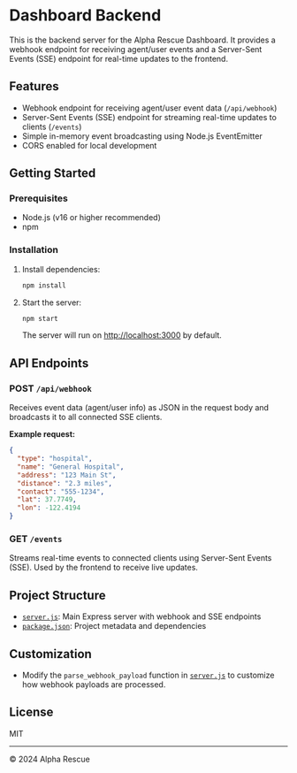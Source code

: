 # Dashboard Backend

This is the backend server for the Alpha Rescue Dashboard. It provides a webhook endpoint for receiving agent/user events and a Server-Sent Events (SSE) endpoint for real-time updates to the frontend.

## Features

- Webhook endpoint for receiving agent/user event data (`/api/webhook`)
- Server-Sent Events (SSE) endpoint for streaming real-time updates to clients (`/events`)
- Simple in-memory event broadcasting using Node.js EventEmitter
- CORS enabled for local development

## Getting Started

### Prerequisites

- Node.js (v16 or higher recommended)
- npm

### Installation

1. Install dependencies:

   ```sh
   npm install
   ```

2. Start the server:

   ```sh
   npm start
   ```

   The server will run on [http://localhost:3000](http://localhost:3000) by default.

## API Endpoints

### POST `/api/webhook`

Receives event data (agent/user info) as JSON in the request body and broadcasts it to all connected SSE clients.

**Example request:**

```json
{
  "type": "hospital",
  "name": "General Hospital",
  "address": "123 Main St",
  "distance": "2.3 miles",
  "contact": "555-1234",
  "lat": 37.7749,
  "lon": -122.4194
}
```

### GET `/events`

Streams real-time events to connected clients using Server-Sent Events (SSE). Used by the frontend to receive live updates.

## Project Structure

- [`server.js`](dashboard-backend/server.js): Main Express server with webhook and SSE endpoints
- [`package.json`](dashboard-backend/package.json): Project metadata and dependencies

## Customization

- Modify the `parse_webhook_payload` function in [`server.js`](dashboard-backend/server.js) to customize how webhook payloads are processed.

## License

MIT

---

© 2024 Alpha Rescue